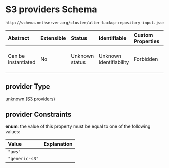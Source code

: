 # S3 providers Schema

```txt
http://schema.nethserver.org/cluster/alter-backup-repository-input.json#/anyOf/1/allOf/0/properties/provider
```



| Abstract            | Extensible | Status         | Identifiable            | Custom Properties | Additional Properties | Access Restrictions | Defined In                                                                                                |
| :------------------ | :--------- | :------------- | :---------------------- | :---------------- | :-------------------- | :------------------ | :-------------------------------------------------------------------------------------------------------- |
| Can be instantiated | No         | Unknown status | Unknown identifiability | Forbidden         | Allowed               | none                | [alter-backup-repository-input.json\*](cluster/alter-backup-repository-input.json "open original schema") |

## provider Type

unknown ([S3 providers](alter-backup-repository-input-anyof-1-allof-s3-based-provider-schema-properties-s3-providers.md))

## provider Constraints

**enum**: the value of this property must be equal to one of the following values:

| Value          | Explanation |
| :------------- | :---------- |
| `"aws"`        |             |
| `"generic-s3"` |             |
